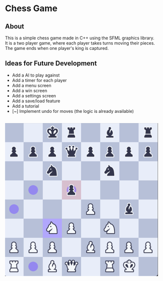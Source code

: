 # Chess Game

## About

This is a simple chess game made in C++ using the SFML graphics library. It is a two player game, where each player takes turns moving their pieces. The game ends when one player's king is captured.

## Ideas for Future Development

- Add a AI to play against
- Add a timer for each player
- Add a menu screen
- Add a win screen
- Add a settings screen
- Add a save/load feature
- Add a tutorial
- [~] Implement undo for moves (the logic is already available)


<br>

<img src="Assets/Screenshots/game.png" width=700>